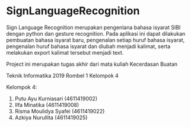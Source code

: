 # SignLanguageRecognition

Sign Language Recognition merupakan pengenlana bahasa isyarat SIBI dengan python dan gesture recognition. Pada aplikasi ini dapat dilakukan pembuatan bahasa isyarat baru, pengenalan setiap huruf bahasa isyarat, pengenalan huruf bahasa isyarat dan diubah menjadi kalimat, serta melakukan export kalimat tersebut menjadi text.

Project ini merupakan tugas akhir dari mata kuliah Kecerdasan Buatan

Teknik Informatika 2019 Rombel 1 Kelompok 4

Kelompok 4:
1. Putu Ayu Kurniasari    (4611419002)
2. Ilfa Minatika          (4611419008)
3. Risma Moulidya Syafei  (4611419022)
4. Azkiya Nurullita       (4611419025)


